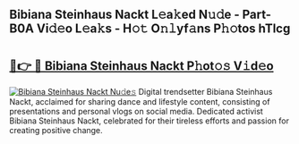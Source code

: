 ## Bibiana Steinhaus Nackt L𝚎a𝚔ed N𝚞𝚍e - Part-B0A Vi𝚍𝚎o L𝚎a𝚔s - H𝚘𝚝 O𝚗𝚕yf𝚊ns P𝚑𝚘tos hTlcg

# <h2><a href="http://kf8w374.oniu.top/?m=Bibiana+Steinhaus+Nackt">🔗👉 🔴 Bibiana Steinhaus Nackt P𝚑ot𝚘𝚜 V𝚒d𝚎o</a></h2>

[![Bibiana Steinhaus Nackt Nu𝚍e𝚜](https://i.imgur.com/0qMVB7G.gif)](http://kf8w374.oniu.top/?m=Bibiana+Steinhaus+Nackt)
Digital trendsetter Bibiana Steinhaus Nackt, acclaimed for sharing dance and lifestyle content, consisting of presentations and personal vlogs on social media. Dedicated activist Bibiana Steinhaus Nackt, celebrated for their tireless efforts and passion for creating positive change.  

